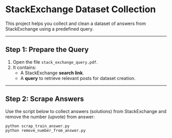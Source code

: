 # StackExchange Dataset Collection

This project helps you collect and clean a dataset of answers from StackExchange using a predefined query.

---

## Step 1: Prepare the Query

1. Open the file `stack_exchange_query.pdf`.
2. It contains:
   - A StackExchange **search link**.
   - A **query** to retrieve relevant posts for dataset creation.
---

## Step 2: Scrape Answers

Use the script below to collect answers (solutions) from StackExchange and remove the number (upvote) from answer:

```bash
python scrap_train_answer.py
python remove_number_from_answer.py
